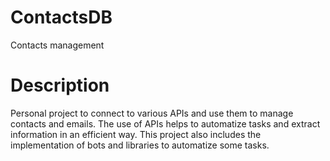 # ContactsDB
Contacts management

# Description
Personal project to connect to various APIs and use them to manage contacts and emails.
The use of APIs helps to automatize tasks and extract information in an efficient way.
This project also includes the implementation of bots and libraries to automatize some tasks.
